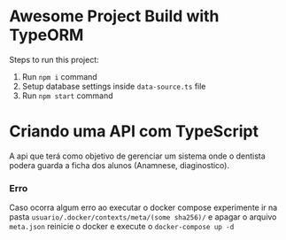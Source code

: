 # Awesome Project Build with TypeORM

Steps to run this project:

1. Run `npm i` command
2. Setup database settings inside `data-source.ts` file
3. Run `npm start` command

# Criando uma API com TypeScript
A api que terá como objetivo de gerenciar um sistema onde o dentista podera guarda a ficha dos alunos (Anamnese, diaginostico).

### Erro
Caso ocorra algum erro ao executar o docker compose experimente ir na pasta `usuario/.docker/contexts/meta/(some sha256)/` e apagar o arquivo `meta.json` reinicie o docker e execute o `docker-compose up -d`